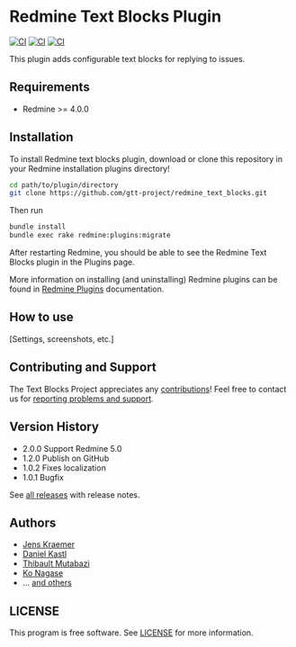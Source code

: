 # Redmine Text Blocks Plugin

[![CI](https://github.com/gtt-project/redmine_text_blocks/workflows/Test%20with%20Postgres/badge.svg)](https://github.com/gtt-project/redmine_text_blocks/actions?query=workflow%3A%22Test%20with%20Postgres%22+branch%3Amain)
[![CI](https://github.com/gtt-project/redmine_text_blocks/workflows/Test%20with%20MySQL/badge.svg)](https://github.com/gtt-project/redmine_text_blocks/actions?query=workflow%3A%22Test%20with%20MySQL%22+branch%3Amain)
[![CI](https://github.com/gtt-project/redmine_text_blocks/workflows/Test%20with%20SQLite/badge.svg)](https://github.com/gtt-project/redmine_text_blocks/actions?query=workflow%3A%22Test%20with%20SQLite%22+branch%3Amain)

This plugin adds configurable text blocks for replying to issues.

## Requirements

- Redmine >= 4.0.0

## Installation

To install Redmine text blocks plugin, download or clone this repository in your Redmine installation plugins directory!

```sh
cd path/to/plugin/directory
git clone https://github.com/gtt-project/redmine_text_blocks.git
```

Then run

```sh
bundle install
bundle exec rake redmine:plugins:migrate
```

After restarting Redmine, you should be able to see the Redmine Text Blocks plugin in the Plugins page.

More information on installing (and uninstalling) Redmine plugins can be found in [Redmine Plugins](http://www.redmine.org/wiki/redmine/Plugins) documentation.

## How to use

[Settings, screenshots, etc.]

## Contributing and Support

The Text Blocks Project appreciates any [contributions](https://github.com/gtt-project/.github/blob/main/CONTRIBUTING.md)! Feel free to contact us for [reporting problems and support](https://github.com/gtt-project/.github/blob/main/CONTRIBUTING.md).

## Version History

- 2.0.0 Support Redmine 5.0
- 1.2.0 Publish on GitHub
- 1.0.2 Fixes localization
- 1.0.1 Bugfix

See [all releases](https://github.com/gtt-project/redmine_text_blocks/releases) with release notes.

## Authors

- [Jens Kraemer](https://github.com/jkraemer)
- [Daniel Kastl](https://github.com/dkastl)
- [Thibault Mutabazi](https://github.com/eyewritecode)
- [Ko Nagase](https://github.com/sanak)
- ... [and others](https://github.com/gtt-project/redmine_text_blocks/graphs/contributors)

## LICENSE

This program is free software. See [LICENSE](LICENSE) for more information.
